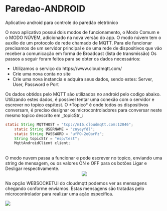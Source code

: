 # Paredao-ANDROID
Aplicativo android para controle do paredão eletrônico

O novo aplicativo possui dois modos de funcionamento, o Modo Comum e o MODO NÚVEM, adicionado na nova versão do app.
O modo núvem tem o auxilio de um protocolo de rede chamado de MQTT. Para ele funcionar precisamos de um servidor principal e de uma rede de dispositivos que vão receber a comunicação em forma de Broadcast (lista de transmissão)
Os passos a seguir foram feitos para se obter os dados necessários:
<ul>
  <li>Utilizamos o serviço do https://www.cloudmqtt.com/</li>
  <li>Crie uma nova conta no site
  <li>Crie uma nova instancia e adquira seus dados, sendo estes: Server, User, Password e Port
  
</ul>
Os dados obtidos pelo MQTT são utilizados no android pelo codigo abaixo. Utilizando estes dados, é possivel tentar uma conexão com o servidor e escrever no topico esp/test. O *Topico* é onde todos os dispositivos conversam, é preciso designar os microcontroladores para conversar neste mesmo topico descrito em _topicStr_:
<br>

```Java
static String MQTTHOST = "tcp://m16.cloudmqtt.com:12046";
    static String USERNAME = "znyeyfdl";
    static String PASSWORD = "ufFO-2eQarFz";
    String topicStr = "esp/test";
    MqttAndroidClient client;
```
<br>
O modo nuvem passa a funcionar e pode escrever no topico, enviando uma string de mensagem, ou os valores ON e OFF para os botões Ligar e Desligar respectivamente.
<br>
<center>
<img src="https://user-images.githubusercontent.com/31252524/58599342-40f35d00-8256-11e9-9c84-a0acbb860dee.jpg">
</center>
  
Na opção WEBSOCKETUI do cloudmqtt podemos ver as mensagens chegando conforme enviamos. Estas mensagens são tratadas pelo microcontrolador para realizar uma ação especifica.

<img src="https://user-images.githubusercontent.com/31252524/58599654-9d0ab100-8257-11e9-901e-99fad5c04487.png">
